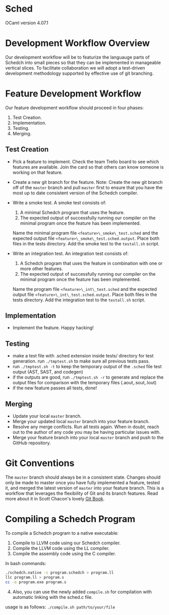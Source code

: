 # Sched

OCaml version 4.07.1

# Development Workflow Overview

Our development workflow will be to featurize the languauge parts of Schedch
into small pieces so that they can be implemented in manageable vertical
slices. To facilitate collaboration we will adopt a test-driven development
methodology supported by effective use of git branching.

# Feature Development Workflow

Our feature development workflow should proceed in four phases:

1. Test Creation.
2. Implementation.
3. Testing.
4. Merging.

## Test Creation

- Pick a feature to implement. Check the team Trello board to see which
  features are available. Join the card so that others can know someone is
  working on that feature.
- Create a new git branch for the feature. Note: Create the new git branch off
  of the `master` branch and pull `master` first to ensure that you have the
  most up to date consistent version of the Schedch compiler.
- Write a smoke test. A smoke test consists of:

  1. A minimal Schedch program that uses the feature.
  2. The expected output of successfully running our compiler on the minimal
     program once the feature has been implemented.

  Name the minimal program file `<feature>\_smoke\_test.sched` and the expected
  output file `<feature>\_smoke\_test.sched.output`. Place both files in the
  tests directory. Add the smoke test to the `testall.sh` script.
- Write an integration test. An integration test consists of:

  1. A Schedch program that uses the feature in combination with one or more
     other features.
  2. The expected output of successfully running our compiler on the minimal
     program once the feature has been implemented.

  Name the program file `<feature>\_int\_test.sched` and the expected output
  file `<feature>\_int\_test.sched.output`. Place both files in the tests
  directory. Add the integration test to the `testall.sh` script.

## Implementation

- Implement the feature. Happy hacking!

## Testing

- make a test file with .sched extension inside tests/ directory for test generation. run `./tmptest.sh` to make sure all previous tests pass.
- run `./tmptest.sh -t` to keep the temporary output of the `.sched` file test output (AST, SAST, and codegen)
- if the outputs are good, run `./tmptest.sh -r` to generate and replace the output files for comparison with the temporary files (.aout,.sout,.lout)
- if the new feature passes all tests, done!

## Merging

- Update your local `master` branch.
- Merge your updated local `master` branch into your feature branch.
- Resolve any merge conflicts. Run all tests again. When in doubt, reach out to
  the author of any code you may be having particular issues with.
- Merge your feature branch into your local `master` branch and push to the
  GitHub repository.

# Git Conventions

The `master` branch should always be in a consistent state. Changes should only
be made to master once you have fully implemented a feature, tested it, and
merged the latest version of `master` into your feature branch. This is a
workflow that leverages the flexibility of Git and its branch features. Read
more about it in Scott Chacon's lovely [Git
Book](https://git-scm.com/book/en/v2/Git-Branching-Branches-in-a-Nutshell).

# Compiling a Schedch Program

To compile a Schedch program to a native executable:

1. Compile to LLVM code using our Schedch compiler.
2. Compile the LLVM code using the LL compiler.
3. Compile the assembly code using the C compiler.

In bash commands:

```bash
./schedch.native -c program.schedch > program.ll
llc program.ll > program.s
cc -o program.exe program.s
```
4. Also, you can use the newly added ```compile.sh``` for compilation with automatic linking with the sched.c file.

usage is as follows:
```./compile.sh path/to/your/file```
